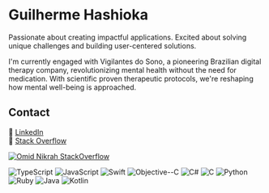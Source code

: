 # Guilherme Hashioka

Passionate about creating impactful applications. Excited about solving unique challenges and building user-centered solutions.

I'm currently engaged with Vigilantes do Sono, a pioneering Brazilian digital therapy company, revolutionizing mental health without the need for medication. With scientific proven therapeutic protocols, we're reshaping how mental well-being is approached.


## Contact

💼 [LinkedIn](https://www.linkedin.com/in/ghashi)  
🔗 [Stack Overflow](https://stackoverflow.com/users/3670829/ghashi)

[![Omid Nikrah StackOverflow](https://github-readme-stackoverflow.vercel.app/?userID=3670829)](https://stackoverflow.com/users/3670829/ghashi)


![TypeScript](https://img.shields.io/badge/-TypeScript-blue)
![JavaScript](https://img.shields.io/badge/-JavaScript-yellow)
![Swift](https://img.shields.io/badge/-Swift-orange)
![Objective--C](https://img.shields.io/badge/-Objective--C-red)
![C#](https://img.shields.io/badge/-C%23-brightgreen)
![C](https://img.shields.io/badge/-C-lightgrey)
![Python](https://img.shields.io/badge/-Python-blue)
![Ruby](https://img.shields.io/badge/-Ruby-red)
![Java](https://img.shields.io/badge/-Java-orange)
![Kotlin](https://img.shields.io/badge/-Kotlin-purple)

